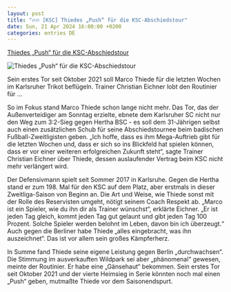 ```yaml
---
layout: post
title: "🔥🔥 [KSC] Thiedes „Push“ für die KSC-Abschiedstour"
date: Sun, 21 Apr 2024 16:00:00 +0200
categories: entries DE
---
```

[Thiedes „Push“ für die KSC-Abschiedstour](https://www.schwaebische.de/regional/baden-wuerttemberg/thiedes-push-fuer-die-ksc-abschiedstour-2462533)

![Thiedes „Push“ für die KSC-Abschiedstour](https://cdn.schwaebische.de/2024/04/22/fb46e21b-806c-4a2d-a1b4-ddee03974c80.jpeg)

Sein erstes Tor seit Oktober 2021 soll Marco Thiede für die letzten Wochen im Karlsruher Trikot beflügeln. Trainer Christian Eichner lobt den Routinier für ...

So im Fokus stand Marco Thiede schon lange nicht mehr. Das Tor, das der Außenverteidiger am Sonntag erzielte, ebnete dem Karlsruher SC nicht nur den Weg zum 3:2-Sieg gegen Hertha BSC - es soll dem 31-Jährigen selbst auch einen zusätzlichen Schub für seine Abschiedstournee beim badischen Fußball-Zweitligisten geben. „Ich hoffe, dass es ihm Mega-Auftrieb gibt für die letzten Wochen und, dass er sich so ins Blickfeld hat spielen können, dass er vor einer weiteren erfolgreichen Zukunft steht“, sagte Trainer Christian Eichner über Thiede, dessen auslaufender Vertrag beim KSC nicht mehr verlängert wird.

Der Defensivmann spielt seit Sommer 2017 in Karlsruhe. Gegen die Hertha stand er zum 198. Mal für den KSC auf dem Platz, aber erstmals in dieser Zweitliga-Saison von Beginn an. Die Art und Weise, wie Thiede sonst mit der Rolle des Reservisten umgeht, nötigt seinem Coach Respekt ab. „Marco ist ein Spieler, wie du ihn dir als Trainer wünschst“, erklärte Eichner. „Er ist jeden Tag gleich, kommt jeden Tag gut gelaunt und gibt jeden Tag 100 Prozent. Solche Spieler werden belohnt im Leben, davon bin ich überzeugt.“ Auch gegen die Berliner habe Thiede „alles eingebracht, was ihn auszeichnet“. Das ist vor allem sein großes Kämpferherz.

In Summe fand Thiede seine eigene Leistung gegen Berlin „durchwachsen“. Die Stimmung im ausverkauften Wildpark sei aber „phänomenal“ gewesen, meinte der Routinier. Er habe eine „Gänsehaut“ bekommen. Sein erstes Tor seit Oktober 2021 und der vierte Heimsieg in Serie könnten noch mal einen „Push“ geben, mutmaßte Thiede vor dem Saisonendspurt.

